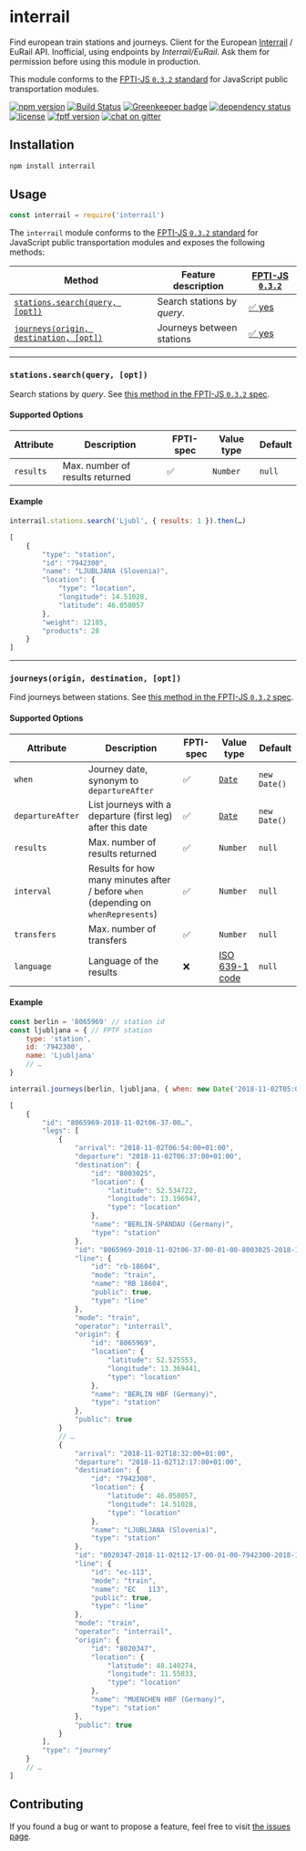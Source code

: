 # interrail

Find european train stations and journeys. Client for the European [Interrail](http://interrail.eu) / EuRail API. Inofficial, using endpoints by *Interrail/EuRail*. Ask them for permission before using this module in production.

This module conforms to the [FPTI-JS `0.3.2` standard](https://github.com/public-transport/fpti-js/tree/0.3.2) for JavaScript public transportation modules.

[![npm version](https://img.shields.io/npm/v/interrail.svg)](https://www.npmjs.com/package/interrail)
[![Build Status](https://travis-ci.org/juliuste/interrail.svg?branch=master)](https://travis-ci.org/juliuste/interrail)
[![Greenkeeper badge](https://badges.greenkeeper.io/juliuste/interrail.svg)](https://greenkeeper.io/)
[![dependency status](https://img.shields.io/david/juliuste/interrail.svg)](https://david-dm.org/juliuste/interrail)
[![license](https://img.shields.io/github/license/juliuste/interrail.svg?style=flat)](LICENSE)
[![fptf version](https://fptf.badges.juliustens.eu/badge/juliuste/interrail)](https://fptf.badges.juliustens.eu/link/juliuste/interrail)
[![chat on gitter](https://badges.gitter.im/public-transport.svg)](https://gitter.im/public-transport)

## Installation

```sh
npm install interrail
```

## Usage

```js
const interrail = require('interrail')
```

The `interrail` module conforms to the [FPTI-JS `0.3.2` standard](https://github.com/public-transport/fpti-js/tree/0.3.2) for JavaScript public transportation modules and exposes the following methods:

Method | Feature description | [FPTI-JS `0.3.2`](https://github.com/public-transport/fpti-js/tree/0.3.2)
-------|---------------------|--------------------------------------------------------------------
[`stations.search(query, [opt])`](#stationssearchquery-opt) | Search stations by *query*. | [✅ yes](https://github.com/public-transport/fpti-js/blob/0.3.2/docs/stations-stops-regions.search.md)
[`journeys(origin, destination, [opt])`](#journeysorigin-destination-opt) | Journeys between stations | [✅ yes](https://github.com/public-transport/fpti-js/blob/0.3.2/docs/journeys.md)

---

### `stations.search(query, [opt])`

Search stations by *query*. See [this method in the FPTI-JS `0.3.2` spec](https://github.com/public-transport/fpti-js/blob/0.3.2/docs/stations-stops-regions.search.md).

#### Supported Options

Attribute | Description | FPTI-spec | Value type | Default
----------|-------------|------------|------------|--------
`results` | Max. number of results returned | ✅ | `Number` | `null`

#### Example

```js
interrail.stations.search('Ljubl', { results: 1 }).then(…)
```

```js
[
	{
		"type": "station",
		"id": "7942300",
		"name": "LJUBLJANA (Slovenia)",
		"location": {
			"type": "location",
			"longitude": 14.51028,
			"latitude": 46.058057
		},
		"weight": 12185,
		"products": 28
	}
]
```

---

### `journeys(origin, destination, [opt])`

Find journeys between stations. See [this method in the FPTI-JS `0.3.2` spec](https://github.com/public-transport/fpti-js/blob/0.3.2/docs/journeys.md).

#### Supported Options

Attribute | Description | FPTI-spec | Value type | Default
----------|-------------|------------|------------|--------
`when` | Journey date, synonym to `departureAfter` | ✅ | [`Date`](https://developer.mozilla.org/en-US/docs/Web/JavaScript/Reference/Global_Objects/date) | `new Date()`
`departureAfter` | List journeys with a departure (first leg) after this date | ✅ | [`Date`](https://developer.mozilla.org/en-US/docs/Web/JavaScript/Reference/Global_Objects/date) | `new Date()`
`results` | Max. number of results returned | ✅ | `Number` | `null`
`interval` | Results for how many minutes after / before `when` (depending on `whenRepresents`) | ✅ | `Number` | `null`
`transfers` | Max. number of transfers | ✅ | `Number` | `null`
`language` | Language of the results | ❌ | [ISO 639-1 code](https://en.wikipedia.org/wiki/List_of_ISO_639-1_codes) | `null`

#### Example

```js
const berlin = '8065969' // station id
const ljubljana = { // FPTF station
	type: 'station',
	id: '7942300',
	name: 'Ljubljana'
	// …
}

interrail.journeys(berlin, ljubljana, { when: new Date('2018-11-02T05:00:00+0200') }).then(…)
```

```js
[
	{
		"id": "8065969-2018-11-02t06-37-00…",
		"legs": [
			{
				"arrival": "2018-11-02T06:54:00+01:00",
				"departure": "2018-11-02T06:37:00+01:00",
				"destination": {
					"id": "8003025",
					"location": {
						"latitude": 52.534722,
						"longitude": 13.196947,
						"type": "location"
					},
					"name": "BERLIN-SPANDAU (Germany)",
					"type": "station"
				},
				"id": "8065969-2018-11-02t06-37-00-01-00-8003025-2018-11-02t06-54-00-01-00-rb-18604",
				"line": {
					"id": "rb-18604",
					"mode": "train",
					"name": "RB 18604",
					"public": true,
					"type": "line"
				},
				"mode": "train",
				"operator": "interrail",
				"origin": {
					"id": "8065969",
					"location": {
						"latitude": 52.525553,
						"longitude": 13.369441,
						"type": "location"
					},
					"name": "BERLIN HBF (Germany)",
					"type": "station"
				},
				"public": true
			}
			// …
			{
				"arrival": "2018-11-02T18:32:00+01:00",
				"departure": "2018-11-02T12:17:00+01:00",
				"destination": {
					"id": "7942300",
					"location": {
						"latitude": 46.058057,
						"longitude": 14.51028,
						"type": "location"
					},
					"name": "LJUBLJANA (Slovenia)",
					"type": "station"
				},
				"id": "8020347-2018-11-02t12-17-00-01-00-7942300-2018-11-02t18-32-00-01-00-ec-113",
				"line": {
					"id": "ec-113",
					"mode": "train",
					"name": "EC   113",
					"public": true,
					"type": "line"
				},
				"mode": "train",
				"operator": "interrail",
				"origin": {
					"id": "8020347",
					"location": {
						"latitude": 48.140274,
						"longitude": 11.55833,
						"type": "location"
					},
					"name": "MUENCHEN HBF (Germany)",
					"type": "station"
				},
				"public": true
			}
		],
		"type": "journey"
	}
	// …
]
```

## Contributing

If you found a bug or want to propose a feature, feel free to visit [the issues page](https://github.com/juliuste/interrail/issues).
